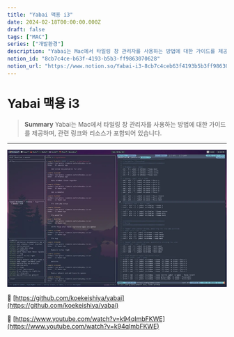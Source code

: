 ```yaml
---
title: "Yabai 맥용 i3"
date: 2024-02-18T00:00:00.000Z
draft: false
tags: ["MAC"]
series: ["개발환경"]
description: "Yabai는 Mac에서 타일링 창 관리자를 사용하는 방법에 대한 가이드를 제공하며, 관련 링크와 리소스가 포함되어 있습니다."
notion_id: "8cb7c4ce-b63f-4193-b5b3-ff9863070628"
notion_url: "https://www.notion.so/Yabai-i3-8cb7c4ceb63f4193b5b3ff9863070628"
---
```


# Yabai 맥용 i3

> **Summary**
> Yabai는 Mac에서 타일링 창 관리자를 사용하는 방법에 대한 가이드를 제공하며, 관련 링크와 리소스가 포함되어 있습니다.

---

![Image](image_8c815f7920fc.png)



🔗 [https://github.com/koekeishiya/yabai](https://github.com/koekeishiya/yabai)

🔗 [https://www.youtube.com/watch?v=k94qImbFKWE](https://www.youtube.com/watch?v=k94qImbFKWE)

